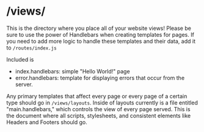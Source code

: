 # /views/

This is the directory where you place all of your website views! Please be sure to use the power of Handlebars when creating templates for pages. If you need to add more logic to handle these templates and their data, add it to ``/routes/index.js``

Included is
- index.handlebars: simple "Hello World!" page
- error.handlebars: template for displaying errors that occur from the server.

Any primary templates that affect every page or every page of a certain type should go in ``/views/layouts``. Inside of layouts currently is a file entitled "main.handlebars," which controls the view of every page served. This is the document where all scripts, stylesheets, and consistent elements like Headers and Footers should go.
